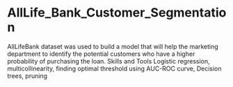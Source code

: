 # AllLife_Bank_Customer_Segmentation
AllLifeBank dataset was used to build a model that will help the marketing department to identify the potential customers who have a higher probability of purchasing the loan.  Skills and Tools  Logistic regression, multicollinearity, finding optimal threshold using AUC-ROC curve, Decision trees, pruning
